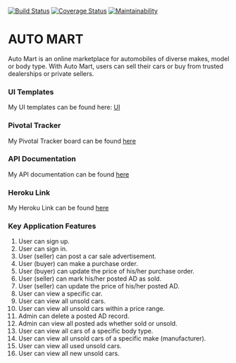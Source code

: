 
[![Build Status](https://travis-ci.org/King-Success/Auto-Mart.svg?branch=develop)](https://travis-ci.org/King-Success/Auto-Mart)
[![Coverage Status](https://coveralls.io/repos/github/King-Success/Auto-Mart/badge.svg?branch=develop)](https://coveralls.io/github/King-Success/Auto-Mart?branch=develop)
[![Maintainability](https://api.codeclimate.com/v1/badges/4f7fa4349776d125ea8c/maintainability)](https://codeclimate.com/github/King-Success/Auto-Mart/maintainability)
# AUTO MART
Auto Mart is an online marketplace for automobiles of diverse makes, model or body type. With
Auto Mart, users can sell their cars or buy from trusted dealerships or private sellers.


### UI Templates
My UI templates can be found here: [ UI ](https://king-success.github.io/Auto-Mart)

### Pivotal Tracker
My Pivotal Tracker board can be found [ here ](https://www.pivotaltracker.com/n/projects/2348962)

### API Documentation
My API documentation can be found [ here ](https://andela-auto-mart.herokuapp.com/api/docs)

### Heroku Link
My Heroku Link can be found [ here ](https://andela-auto-mart.herokuapp.com)


### Key Application Features
1. User can sign up.
2. User can sign in.
3. User (seller) can post a car sale advertisement.
4. User (buyer) can make a purchase order.
5. User (buyer) can update the price of his/her purchase order.
6. User (seller) can mark his/her posted AD as sold.
7. User (seller) can update the price of his/her posted AD.
8. User can view a specific car.
9. User can view all unsold cars.
10. User can view all unsold cars within a price range.
11. Admin can delete a posted AD record.
12. Admin can view all posted ads whether sold or unsold.
13. User can view all cars of a specific body type.
14. User can view all unsold cars of a specific make (manufacturer).
15. User can view all used unsold cars.
16. User can view all new unsold cars.
